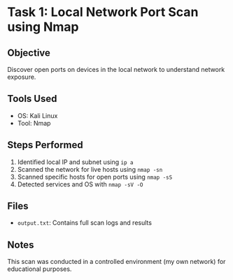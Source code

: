 # Task 1: Local Network Port Scan using Nmap

## Objective
Discover open ports on devices in the local network to understand network exposure.

## Tools Used
- OS: Kali Linux
- Tool: Nmap

## Steps Performed
1. Identified local IP and subnet using `ip a`
2. Scanned the network for live hosts using `nmap -sn`
3. Scanned specific hosts for open ports using `nmap -sS`
4. Detected services and OS with `nmap -sV -O`

## Files
- `output.txt`: Contains full scan logs and results

## Notes
This scan was conducted in a controlled environment (my own network) for educational purposes.
